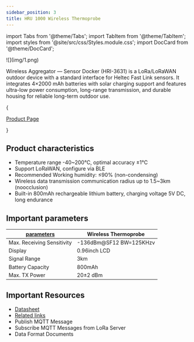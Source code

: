 ```yaml
---
sidebar_position: 3
title: HRU 1000 Wireless Thermoprobe
---
```


import Tabs from '@theme/Tabs';
import TabItem from '@theme/TabItem';
import styles from '@site/src/css/Styles.module.css';
import DocCard from '@theme/DocCard';



<div style={{ textAlign: 'center' }}>
  ![](img/1.png)
</div>

Wireless Aggregator — Sensor Docker (HRI-3631) is a LoRa/LoRaWAN outdoor device with a standard interface for Heltec Fast Link sensors. It integrates 4×2000 mAh batteries with solar charging support and features ultra-low power consumption, long-range transmission, and durable housing for reliable long-term outdoor use.

{<div className={styles.btnContainer}>
  <a href="https://heltec.org/project/wireless-thermoprobe/" className={styles.btnLink1}>
    Product Page
  </a>
</div>}

## Product characteristics

- Temperature range -40~200℃, optimal accuracy ±1℃
- Support LoRaWAN, configure via BLE
- Recommended Working humidity: ≤90% (non-condensing)
- Wireless data transmission communication radius up to 1.5~3km (noocclusion)
- Built-in 800mAh rechargeable lithium battery, charging voltage 5V DC, long endurance


## Important parameters
| [parameters](https://resource.heltec.cn/download/HRU-1000/HRU-1000.pdf)         | Wireless Thermoprobe       |
|--------------------|----------------------------|
|Max. Receiving Sensitivity   |	    	-136dBm@SF12 BW=125KHzv         |
|Display |   	0.96inch LCD          |
|Signal Range    |   		3km             |
| Battery Capacity      | 	800mAh     |
| Max. TX Power      | 20±2 dBm  |


## Important Resources
- [Datasheet](https://resource.heltec.cn/download/HRU-1000/HRU-1000.pdf)  
- [Related links](https://resource.heltec.cn/download/HRU-1000)
- Publish MQTT Message
- Subscribe MQTT Messages from LoRa Server
- Data Format Documents


